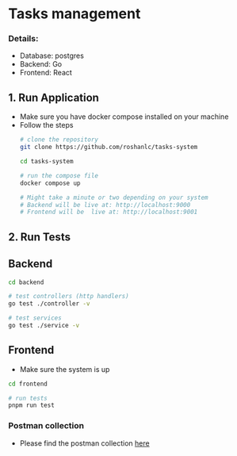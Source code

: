 # Tasks management

### Details:
- Database: postgres
- Backend: Go 
- Frontend: React

## 1. Run Application
- Make sure you have docker compose installed on your machine
- Follow the steps
  ```bash
  # clone the repository
  git clone https://github.com/roshanlc/tasks-system

  cd tasks-system

  # run the compose file
  docker compose up

  # Might take a minute or two depending on your system
  # Backend will be live at: http://localhost:9000
  # Frontend will be  live at: http://localhost:9001
  ```

## 2. Run Tests

## Backend

```bash
cd backend

# test controllers (http handlers)
go test ./controller -v

# test services
go test ./service -v
```

## Frontend
- Make sure the system is up
```bash
cd frontend

# run tests
pnpm run test
```

### Postman collection
- Please find the postman collection [here](./Tasks-mgmt-app.postman_collection.json)